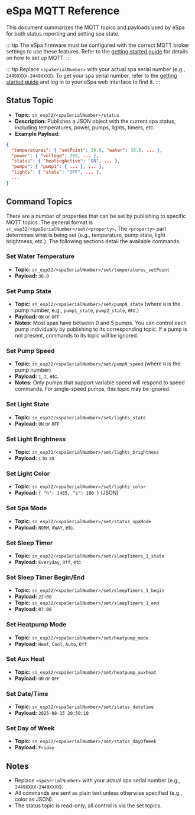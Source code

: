 # eSpa MQTT Reference

This document summarizes the MQTT topics and payloads used by eSpa for both status reporting and setting spa state.

::: tip
The eSpa firmware must be configured with the correct MQTT broker settings to use these features. Refer to the [getting started guide](/getting-started) for details on how to set up MQTT.
:::

::: tip
Replace `<spaSerialNumber>` with your actual spa serial number (e.g., `2449XXXX-2449XXXX`). To get your spa serial number, refer to the [getting started guide](/getting-started) and log in to your eSpa web interface to find it.
:::

## Status Topic

- **Topic:** `sn_esp32/<spaSerialNumber>/status`
- **Description:** Publishes a JSON object with the current spa status, including temperatures, power, pumps, lights, timers, etc.
- **Example Payload:**
  
```json
{
  "temperatures": { "setPoint": 38.6, "water": 38.8, ... },
  "power": { "voltage": 298, ... },
  "status": { "heatingActive": "ON", ... },
  "pumps": { "pump1": { ... }, ... },
  "lights": { "state": "OFF", ... },
  ...
}
```

## Command Topics

There are a number of properties that can be set by publishing to specific MQTT topics. The general format is `sn_esp32/<spaSerialNumber>/set/<property>`. The `<property>` part determines what is being set (e.g., temperature, pump state, light brightness, etc.). The following sections detail the available commands.

### Set Water Temperature

- **Topic:** `sn_esp32/<spaSerialNumber>/set/temperatures_setPoint`
- **Payload:** `38.0`

### Set Pump State

- **Topic:** `sn_esp32/<spaSerialNumber>/set/pumpN_state` (where `N` is the pump number, e.g., `pump1_state`, `pump2_state`, etc.)
- **Payload:** `ON` or `OFF`
- **Notes:** Most spas have between 0 and 5 pumps. You can control each pump individually by publishing to its corresponding topic. If a pump is not present, commands to its topic will be ignored.

### Set Pump Speed

- **Topic:** `sn_esp32/<spaSerialNumber>/set/pumpN_speed` (where `N` is the pump number)
- **Payload:** `1`, `2`, etc.
- **Notes:** Only pumps that support variable speed will respond to speed commands. For single-speed pumps, this topic may be ignored.

### Set Light State

- **Topic:** `sn_esp32/<spaSerialNumber>/set/lights_state`
- **Payload:** `ON` or `OFF`

### Set Light Brightness

- **Topic:** `sn_esp32/<spaSerialNumber>/set/lights_brightness`
- **Payload:** `1` to `10`

### Set Light Color

- **Topic:** `sn_esp32/<spaSerialNumber>/set/lights_color`
- **Payload:** `{ "h": 1485, "s": 100 }` (JSON)

### Set Spa Mode

- **Topic:** `sn_esp32/<spaSerialNumber>/set/status_spaMode`
- **Payload:** `NORM`, `AWAY`, etc.

### Set Sleep Timer

- **Topic:** `sn_esp32/<spaSerialNumber>/set/sleepTimers_1_state`
- **Payload:** `Everyday`, `Off`, etc.

### Set Sleep Timer Begin/End

- **Topic:** `sn_esp32/<spaSerialNumber>/set/sleepTimers_1_begin`
- **Payload:** `22:00`
- **Topic:** `sn_esp32/<spaSerialNumber>/set/sleepTimers_1_end`
- **Payload:** `07:00`

### Set Heatpump Mode

- **Topic:** `sn_esp32/<spaSerialNumber>/set/heatpump_mode`
- **Payload:** `Heat`, `Cool`, `Auto`, `Off`

### Set Aux Heat

- **Topic:** `sn_esp32/<spaSerialNumber>/set/heatpump_auxheat`
- **Payload:** `ON` or `OFF`

### Set Date/Time

- **Topic:** `sn_esp32/<spaSerialNumber>/set/status_datetime`
- **Payload:** `2025-08-15 20:50:10`

### Set Day of Week

- **Topic:** `sn_esp32/<spaSerialNumber>/set/status_dayOfWeek`
- **Payload:** `Friday`

## Notes

- Replace `<spaSerialNumber>` with your actual spa serial number (e.g., `2449XXXX-2449XXXX`).
- All commands are sent as plain text unless otherwise specified (e.g., color as JSON).
- The status topic is read-only; all control is via the set topics.